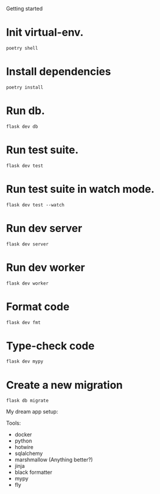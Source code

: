 Getting started

# Init virtual-env.

```
poetry shell
```

# Install dependencies 

```
poetry install
```

# Run db.

```
flask dev db 
```

# Run test suite. 
```
flask dev test 
```

# Run test suite in watch mode.
```
flask dev test --watch
```

# Run dev server 
```
flask dev server
```

# Run dev worker 
```
flask dev worker 
```

# Format code
```
flask dev fmt 
```

# Type-check code
```
flask dev mypy
```

# Create a new migration
```
flask db migrate
```

My dream app setup:

Tools:

* docker
* python
* hotwire
* sqlalchemy
* marshmallow (Anything better?)
* jinja
* black formatter
* mypy
* fly
